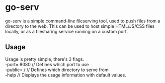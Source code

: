 go-serv
=======
  
go-serv is a simple command-line fileserving tool, used to push files from a directory to the web. This can be used to host simple HTML/JS/CSS files locally, or as a filesharing service running on a custom port.
  
Usage
-----
  
Usage is pretty simple, there's 3 flags.  
-port=:8080 // Defines which port to use  
-public=./  // Defines which directory to serve from  
-help				// Displays the usage information with default values.  

